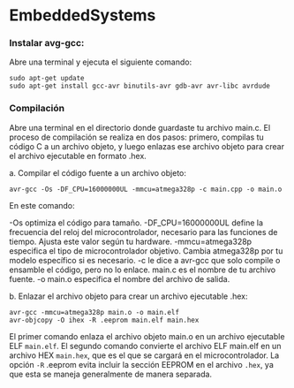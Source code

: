 # EmbeddedSystems

### Instalar avg-gcc:

Abre una terminal y ejecuta el siguiente comando:

```
sudo apt-get update
sudo apt-get install gcc-avr binutils-avr gdb-avr avr-libc avrdude
```

### Compilación

Abre una terminal en el directorio donde guardaste tu archivo main.c. El proceso de compilación se realiza en dos pasos: primero, compilas tu código C a un archivo objeto, y luego enlazas ese archivo objeto para crear el archivo ejecutable en formato .hex.

a. Compilar el código fuente a un archivo objeto:
```
avr-gcc -Os -DF_CPU=16000000UL -mmcu=atmega328p -c main.cpp -o main.o
```

En este comando:

-Os optimiza el código para tamaño.
-DF_CPU=16000000UL define la frecuencia del reloj del microcontrolador, necesario para las funciones de tiempo. Ajusta este valor según tu hardware.
-mmcu=atmega328p especifica el tipo de microcontrolador objetivo. Cambia atmega328p por tu modelo específico si es necesario.
-c le dice a avr-gcc que solo compile o ensamble el código, pero no lo enlace.
main.c es el nombre de tu archivo fuente.
-o main.o especifica el nombre del archivo de salida.

b. Enlazar el archivo objeto para crear un archivo ejecutable .hex:

```
avr-gcc -mmcu=atmega328p main.o -o main.elf
avr-objcopy -O ihex -R .eeprom main.elf main.hex
```

El primer comando enlaza el archivo objeto main.o en un archivo ejecutable ELF `main.elf`.
El segundo comando convierte el archivo ELF main.elf en un archivo HEX `main.hex`, que es el que se cargará en el microcontrolador. La opción `-R` .eeprom evita incluir la sección EEPROM en el archivo `.hex`, ya que esta se maneja generalmente de manera separada.

